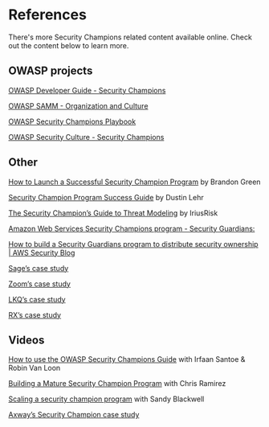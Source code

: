 # References

There's more Security Champions related content available online. Check out the content below to learn more.

## OWASP projects

[OWASP Developer Guide - Security Champions](https://owasp.org/www-project-developer-guide/release/culture_building_and_process_maturing/security_champions/)

[OWASP SAMM - Organization and Culture](https://owaspsamm.org/model/governance/education-and-guidance/stream-b/)

[OWASP Security Champions Playbook](https://github.com/c0rdis/security-champions-playbook)

[OWASP Security Culture - Security Champions](https://owasp.org/www-project-security-culture/v11/4-Security_Champions/)

## Other

[How to Launch a Successful Security Champion Program](https://www.iriusrisk.com/resources-blog/build-a-cybersecurity-powerhouse-how-to-launch-a-successful-security-champion-program) by Brandon Green

[Security Champion Program Success Guide](https://securitychampionsuccessguide.org/) by Dustin Lehr

[The Security Champion’s Guide to Threat Modeling](https://4550632.fs1.hubspotusercontent-na1.net/hubfs/4550632/Security%20Champion%E2%80%99s%20Guide%20to%20Threat%20Modeling.pdf) by IriusRisk

[Amazon Web Services Security Champions program - Security Guardians:](https://aws.amazon.com/blogs/security/how-aws-built-the-security-guardians-program-a-mechanism-to-distribute-security-ownership/)

[How to build a Security Guardians program to distribute security ownership | AWS Security Blog](https://aws.amazon.com/blogs/security/how-to-build-your-own-security-guardians-program/)

[Sage’s case study](https://www.securecodewarrior.com/article/sage-case-study)

[Zoom’s case study](https://www.securityjourney.com/case-study-zoom)

[LKQ’s case study](https://www.invicti.com/case-studies/lkq-case-study/)

[RX’s case study](https://www.infosecurity-magazine.com/news-features/security-champions-cultural/)

## Videos

[How to use the OWASP Security Champions Guide](https://www.youtube.com/watch?v=EoxpHIgJLNM) with Irfaan Santoe & Robin Van Loon

[Building a Mature Security Champion Program](https://www.youtube.com/watch?v=7OKb-af0w2I) with Chris Ramirez

[Scaling a security champion program](https://www.youtube.com/watch?v=PrSKDrCb9Xg) with Sandy Blackwell

[Axway’s Security Champion case study](https://www.youtube.com/watch?v=7OKb-af0w2I)
